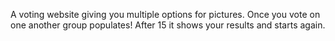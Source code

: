 A voting website giving you multiple options for pictures. Once you vote on one another group populates! After 15 it shows your results and starts again.
